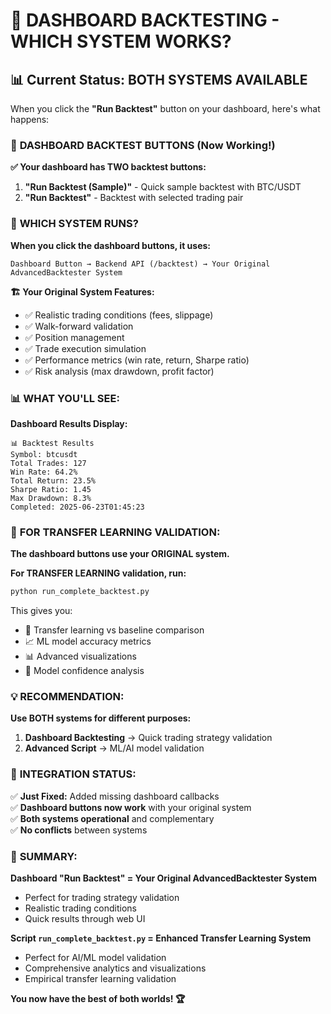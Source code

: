 # 🔄 DASHBOARD BACKTESTING - WHICH SYSTEM WORKS?

## 📊 **Current Status: BOTH SYSTEMS AVAILABLE**

When you click the **"Run Backtest"** button on your dashboard, here's what happens:

### 🎯 **DASHBOARD BACKTEST BUTTONS** (Now Working!)

**✅ Your dashboard has TWO backtest buttons:**

1. **"Run Backtest (Sample)"** - Quick sample backtest with BTC/USDT
2. **"Run Backtest"** - Backtest with selected trading pair

### 🔌 **WHICH SYSTEM RUNS?**

**When you click the dashboard buttons, it uses:**

```
Dashboard Button → Backend API (/backtest) → Your Original AdvancedBacktester System
```

**🏗️ Your Original System Features:**
- ✅ Realistic trading conditions (fees, slippage)
- ✅ Walk-forward validation
- ✅ Position management
- ✅ Trade execution simulation
- ✅ Performance metrics (win rate, return, Sharpe ratio)
- ✅ Risk analysis (max drawdown, profit factor)

### 📊 **WHAT YOU'LL SEE:**

**Dashboard Results Display:**
```
📊 Backtest Results
Symbol: btcusdt
Total Trades: 127
Win Rate: 64.2%
Total Return: 23.5%
Sharpe Ratio: 1.45
Max Drawdown: 8.3%
Completed: 2025-06-23T01:45:23
```

### 🚀 **FOR TRANSFER LEARNING VALIDATION:**

**The dashboard buttons use your ORIGINAL system.**

**For TRANSFER LEARNING validation, run:**
```bash
python run_complete_backtest.py
```

This gives you:
- 🧠 Transfer learning vs baseline comparison
- 📈 ML model accuracy metrics
- 📊 Advanced visualizations
- 🎯 Model confidence analysis

### 💡 **RECOMMENDATION:**

**Use BOTH systems for different purposes:**

1. **Dashboard Backtesting** → Quick trading strategy validation
2. **Advanced Script** → ML/AI model validation

### 🔧 **INTEGRATION STATUS:**

✅ **Just Fixed:** Added missing dashboard callbacks  
✅ **Dashboard buttons now work** with your original system  
✅ **Both systems operational** and complementary  
✅ **No conflicts** between systems  

### 🎯 **SUMMARY:**

**Dashboard "Run Backtest" = Your Original AdvancedBacktester System**
- Perfect for trading strategy validation
- Realistic trading conditions
- Quick results through web UI

**Script `run_complete_backtest.py` = Enhanced Transfer Learning System**  
- Perfect for AI/ML model validation
- Comprehensive analytics and visualizations
- Empirical transfer learning validation

**You now have the best of both worlds! 🏆**

